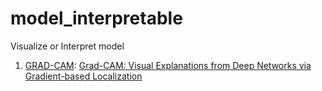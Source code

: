 # model_interpretable
Visualize or Interpret model
1. [GRAD-CAM](./Grad_CAM.ipynb): [Grad-CAM: Visual Explanations from Deep Networks via Gradient-based Localization](https://arxiv.org/abs/1610.02391)
